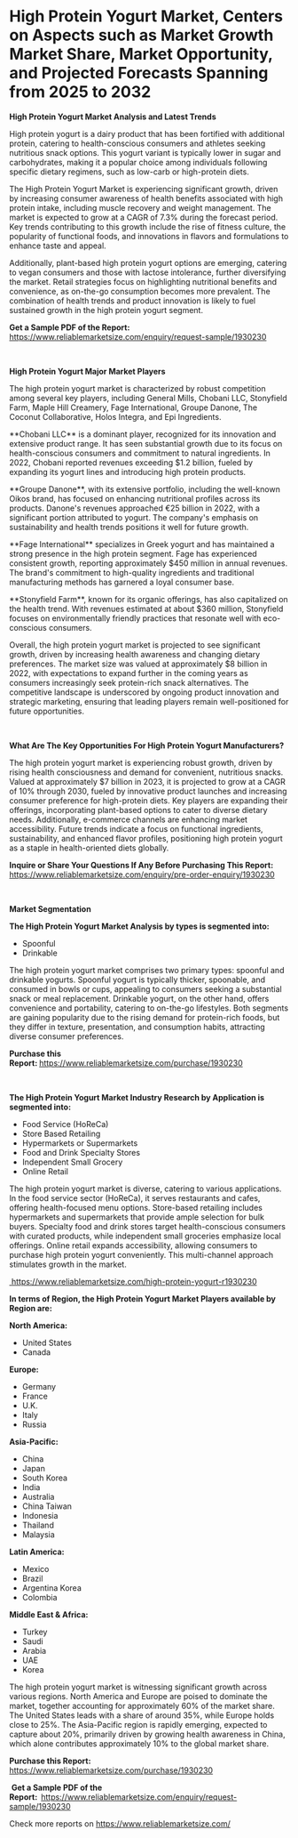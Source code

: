 <p><h1>High Protein Yogurt Market, Centers on Aspects such as Market Growth Market Share, Market Opportunity, and Projected Forecasts Spanning from 2025 to 2032</h1></p><p><strong>High Protein Yogurt Market Analysis and Latest Trends</strong></p>
<p><p>High protein yogurt is a dairy product that has been fortified with additional protein, catering to health-conscious consumers and athletes seeking nutritious snack options. This yogurt variant is typically lower in sugar and carbohydrates, making it a popular choice among individuals following specific dietary regimens, such as low-carb or high-protein diets. </p><p>The High Protein Yogurt Market is experiencing significant growth, driven by increasing consumer awareness of health benefits associated with high protein intake, including muscle recovery and weight management. The market is expected to grow at a CAGR of 7.3% during the forecast period. Key trends contributing to this growth include the rise of fitness culture, the popularity of functional foods, and innovations in flavors and formulations to enhance taste and appeal. </p><p>Additionally, plant-based high protein yogurt options are emerging, catering to vegan consumers and those with lactose intolerance, further diversifying the market. Retail strategies focus on highlighting nutritional benefits and convenience, as on-the-go consumption becomes more prevalent. The combination of health trends and product innovation is likely to fuel sustained growth in the high protein yogurt segment.</p></p>
<p><strong>Get a Sample PDF of the Report:&nbsp;</strong> <a href="https://www.reliablemarketsize.com/enquiry/request-sample/1930230?utm_campaign=1898&utm_medium=2&utm_source=Github&utm_content=ia&utm_term=14022025&utm_id=high-protein-yogurt">https://www.reliablemarketsize.com/enquiry/request-sample/1930230</a></p>
<p>&nbsp;</p>
<p><strong>High Protein Yogurt Major Market Players</strong></p>
<p><p>The high protein yogurt market is characterized by robust competition among several key players, including General Mills, Chobani LLC, Stonyfield Farm, Maple Hill Creamery, Fage International, Groupe Danone, The Coconut Collaborative, Holos Integra, and Epi Ingredients.</p><p>**Chobani LLC** is a dominant player, recognized for its innovation and extensive product range. It has seen substantial growth due to its focus on health-conscious consumers and commitment to natural ingredients. In 2022, Chobani reported revenues exceeding $1.2 billion, fueled by expanding its yogurt lines and introducing high protein products.</p><p>**Groupe Danone**, with its extensive portfolio, including the well-known Oikos brand, has focused on enhancing nutritional profiles across its products. Danone's revenues approached €25 billion in 2022, with a significant portion attributed to yogurt. The company's emphasis on sustainability and health trends positions it well for future growth.</p><p>**Fage International** specializes in Greek yogurt and has maintained a strong presence in the high protein segment. Fage has experienced consistent growth, reporting approximately $450 million in annual revenues. The brand's commitment to high-quality ingredients and traditional manufacturing methods has garnered a loyal consumer base.</p><p>**Stonyfield Farm**, known for its organic offerings, has also capitalized on the health trend. With revenues estimated at about $360 million, Stonyfield focuses on environmentally friendly practices that resonate well with eco-conscious consumers.</p><p>Overall, the high protein yogurt market is projected to see significant growth, driven by increasing health awareness and changing dietary preferences. The market size was valued at approximately $8 billion in 2022, with expectations to expand further in the coming years as consumers increasingly seek protein-rich snack alternatives. The competitive landscape is underscored by ongoing product innovation and strategic marketing, ensuring that leading players remain well-positioned for future opportunities.</p></p>
<p>&nbsp;</p>
<p><strong>What Are The Key Opportunities For High Protein Yogurt Manufacturers?</strong></p>
<p><p>The high protein yogurt market is experiencing robust growth, driven by rising health consciousness and demand for convenient, nutritious snacks. Valued at approximately $7 billion in 2023, it is projected to grow at a CAGR of 10% through 2030, fueled by innovative product launches and increasing consumer preference for high-protein diets. Key players are expanding their offerings, incorporating plant-based options to cater to diverse dietary needs. Additionally, e-commerce channels are enhancing market accessibility. Future trends indicate a focus on functional ingredients, sustainability, and enhanced flavor profiles, positioning high protein yogurt as a staple in health-oriented diets globally.</p></p>
<p><strong>Inquire or Share Your Questions If Any Before Purchasing This Report:</strong> <a href="https://www.reliablemarketsize.com/enquiry/pre-order-enquiry/1930230?utm_campaign=1898&utm_medium=2&utm_source=Github&utm_content=ia&utm_term=14022025&utm_id=high-protein-yogurt">https://www.reliablemarketsize.com/enquiry/pre-order-enquiry/1930230</a></p>
<p>&nbsp;</p>
<p><strong>Market Segmentation</strong></p>
<p><strong>The High Protein Yogurt Market Analysis by types is segmented into:</strong></p>
<p><ul><li>Spoonful</li><li>Drinkable</li></ul></p>
<p><p>The high protein yogurt market comprises two primary types: spoonful and drinkable yogurts. Spoonful yogurt is typically thicker, spoonable, and consumed in bowls or cups, appealing to consumers seeking a substantial snack or meal replacement. Drinkable yogurt, on the other hand, offers convenience and portability, catering to on-the-go lifestyles. Both segments are gaining popularity due to the rising demand for protein-rich foods, but they differ in texture, presentation, and consumption habits, attracting diverse consumer preferences.</p></p>
<p><strong>Purchase this Report:&nbsp;</strong><a href="https://www.reliablemarketsize.com/purchase/1930230?utm_campaign=1898&utm_medium=2&utm_source=Github&utm_content=ia&utm_term=14022025&utm_id=high-protein-yogurt">https://www.reliablemarketsize.com/purchase/1930230</a></p>
<p>&nbsp;</p>
<p><strong>The High Protein Yogurt Market Industry Research by Application is segmented into:</strong></p>
<p><ul><li>Food Service (HoReCa)</li><li>Store Based Retailing</li><li>Hypermarkets or Supermarkets</li><li>Food and Drink Specialty Stores</li><li>Independent Small Grocery</li><li>Online Retail</li></ul></p>
<p><p>The high protein yogurt market is diverse, catering to various applications. In the food service sector (HoReCa), it serves restaurants and cafes, offering health-focused menu options. Store-based retailing includes hypermarkets and supermarkets that provide ample selection for bulk buyers. Specialty food and drink stores target health-conscious consumers with curated products, while independent small groceries emphasize local offerings. Online retail expands accessibility, allowing consumers to purchase high protein yogurt conveniently. This multi-channel approach stimulates growth in the market.</p></p>
<p><a href="https://www.reliablemarketsize.com/high-protein-yogurt-r1930230?utm_campaign=1898&utm_medium=2&utm_source=Github&utm_content=ia&utm_term=14022025&utm_id=high-protein-yogurt">&nbsp;https://www.reliablemarketsize.com/high-protein-yogurt-r1930230</a></p>
<p><strong>In terms of Region, the High Protein Yogurt Market Players available by Region are:</strong></p>
<p>
    <p> <strong> North America: </strong>
        <ul>
            <li>United States</li>
            <li>Canada</li>
        </ul>
        </p> 
    <p> <strong> Europe: </strong>
        <ul>
            <li>Germany</li>
            <li>France</li>
            <li>U.K.</li>
            <li>Italy</li>
            <li>Russia</li>
        </ul>
        </p> 
    <p> <strong> Asia-Pacific: </strong>
        <ul>
            <li>China</li>
            <li>Japan</li>
            <li>South Korea</li>
            <li>India</li>
            <li>Australia</li>
            <li>China Taiwan</li>
            <li>Indonesia</li>
            <li>Thailand</li>
            <li>Malaysia</li>
        </ul>
        </p> 
    <p> <strong> Latin America: </strong>
        <ul>
            <li>Mexico</li>
            <li>Brazil</li>
            <li>Argentina Korea</li>
            <li>Colombia</li>
        </ul>
        </p> 
    <p> <strong> Middle East & Africa: </strong>
        <ul>
            <li>Turkey</li>
            <li>Saudi</li>
            <li>Arabia</li>
            <li>UAE</li>
            <li>Korea</li>
        </ul>
    </p>
    </p>
<p><p>The high protein yogurt market is witnessing significant growth across various regions. North America and Europe are poised to dominate the market, together accounting for approximately 60% of the market share. The United States leads with a share of around 35%, while Europe holds close to 25%. The Asia-Pacific region is rapidly emerging, expected to capture about 20%, primarily driven by growing health awareness in China, which alone contributes approximately 10% to the global market share.</p></p>
<p><strong>Purchase this Report: </strong><a href="https://www.reliablemarketsize.com/purchase/1930230?utm_campaign=1898&utm_medium=2&utm_source=Github&utm_content=ia&utm_term=14022025&utm_id=high-protein-yogurt">https://www.reliablemarketsize.com/purchase/1930230</a></p>
<p>&nbsp;<strong>Get a Sample PDF of the Report:&nbsp;&nbsp;</strong><a href="https://www.reliablemarketsize.com/enquiry/request-sample/1930230?utm_campaign=1898&utm_medium=2&utm_source=Github&utm_content=ia&utm_term=14022025&utm_id=high-protein-yogurt">https://www.reliablemarketsize.com/enquiry/request-sample/1930230</a></p>
<p><strong></strong></p>
<p>Check more reports on <a href="https://www.reliablemarketsize.com/?utm_campaign=1898&utm_medium=2&utm_source=Github&utm_content=ia&utm_term=14022025&utm_id=high-protein-yogurt">https://www.reliablemarketsize.com/</a></p>